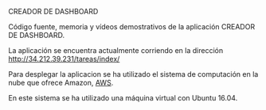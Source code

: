 CREADOR DE DASHBOARD

Código fuente, memoria y vídeos demostrativos de la aplicación CREADOR DE DASHBOARD.

La aplicación se encuentra actualmente corriendo en la dirección http://34.212.39.231/tareas/index/

Para desplegar la aplicacion se ha utilizado el sistema de computación en la nube que ofrece Amazon, [AWS](https://aws.amazon.com/es/).

En este sistema se ha utilizado una máquina virtual con Ubuntu 16.04.

